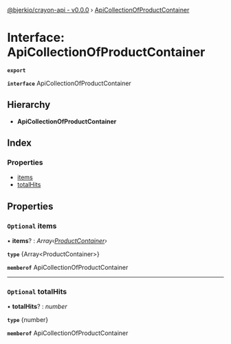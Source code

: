 [@bjerkio/crayon-api - v0.0.0](../README.md) › [ApiCollectionOfProductContainer](apicollectionofproductcontainer.md)

# Interface: ApiCollectionOfProductContainer

**`export`** 

**`interface`** ApiCollectionOfProductContainer

## Hierarchy

* **ApiCollectionOfProductContainer**

## Index

### Properties

* [items](apicollectionofproductcontainer.md#optional-items)
* [totalHits](apicollectionofproductcontainer.md#optional-totalhits)

## Properties

### `Optional` items

• **items**? : *Array‹[ProductContainer](../modules/productcontainer.md)›*

**`type`** {Array&lt;ProductContainer&gt;}

**`memberof`** ApiCollectionOfProductContainer

___

### `Optional` totalHits

• **totalHits**? : *number*

**`type`** {number}

**`memberof`** ApiCollectionOfProductContainer
